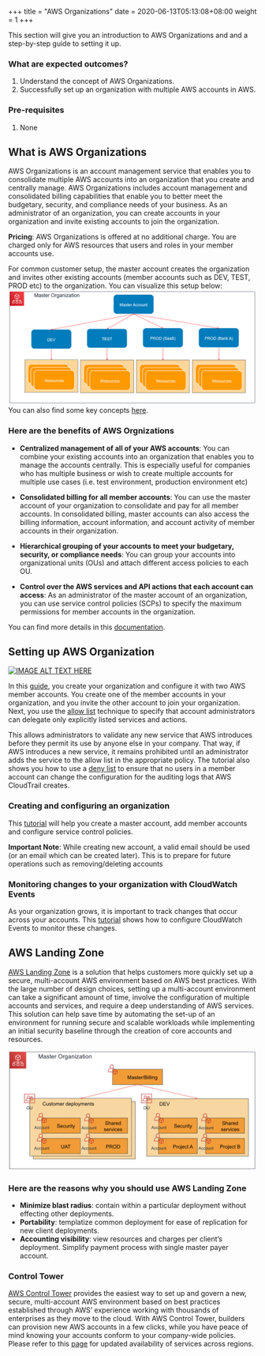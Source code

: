 +++
title = "AWS Organizations"
date =  2020-06-13T05:13:08+08:00
weight = 1
+++

This section will give you an introduction to AWS Organizations and and a step-by-step guide to setting it up.

### What are expected outcomes?

1. Understand the concept of AWS Organizations.
2. Successfully set up an organization with multiple AWS accounts in AWS.

### Pre-requisites

1. None

## What is AWS Organizations

AWS Organizations is an account management service that enables you to consolidate multiple AWS accounts into an organization that you create and centrally manage. AWS Organizations includes account management and consolidated billing capabilities that enable you to better meet the budgetary, security, and compliance needs of your business. As an administrator of an organization, you can create accounts in your organization and invite existing accounts to join the organization.

**Pricing**: AWS Organizations is offered at no additional charge. You are charged only for AWS resources that users and roles in your member accounts use.

For common customer setup, the master account creates the organization and invites other existing accounts (member accounts such as DEV, TEST, PROD etc) to the organization. You can visualize this setup below:
![Basic organization setup](../img/AWSOrganization_basicSetup.png)
You can also find some key concepts [here](https://docs.aws.amazon.com/organizations/latest/userguide/orgs_getting-started_concepts.html).

### Here are the benefits of AWS Orgnizations

* **Centralized management of all of your AWS accounts**: You can combine your existing accounts into an organization that enables you to manage the accounts centrally. This is especially useful for companies who has multiple business or wish to create multiple accounts for multiple use cases (i.e. test environment, production environment etc)

* **Consolidated billing for all member accounts**: You can use the master account of your organization to consolidate and pay for all member accounts. In consolidated billing, master accounts can also access the billing information, account information, and account activity of member accounts in their organization.

* **Hierarchical grouping of your accounts to meet your budgetary, security, or compliance needs**: You can group your accounts into organizational units (OUs) and attach different access policies to each OU.

* **Control over the AWS services and API actions that each account can access**: As an administrator of the master account of an organization, you can use service control policies (SCPs) to specify the maximum permissions for member accounts in the organization.

You can find more details in this [documentation](https://docs.aws.amazon.com/organizations/latest/userguide/orgs_introduction.html).

## Setting up AWS Organization

[![IMAGE ALT TEXT HERE](http://img.youtube.com/vi/mScBPL8VV48/0.jpg)](http://www.youtube.com/watch?v=mScBPL8VV48)

In this [guide](https://aws.amazon.com/premiumsupport/knowledge-center/get-started-organizations/), you create your organization and configure it with two AWS member accounts. You create one of the member accounts in your organization, and you invite the other account to join your organization. Next, you use the [allow list](https://docs.aws.amazon.com/organizations/latest/userguide/orgs_getting-started_concepts.html#allowlist) technique to specify that account administrators can delegate only explicitly listed services and actions. 

This allows administrators to validate any new service that AWS introduces before they permit its use by anyone else in your company. That way, if AWS introduces a new service, it remains prohibited until an administrator adds the service to the allow list in the appropriate policy. The tutorial also shows you how to use a [deny list](https://docs.aws.amazon.com/organizations/latest/userguide/orgs_getting-started_concepts.html#denylist) to ensure that no users in a member account can change the configuration for the auditing logs that AWS CloudTrail creates.

### Creating and configuring an organization

This [tutorial](https://docs.aws.amazon.com/organizations/latest/userguide/orgs_tutorials_basic.html) will help you create a master account, add member accounts and configure service control policies.

**Important Note**:
While creating new account, a valid email should be used (or an email which can be created later). This is to prepare for future operations such as removing/deleting accounts

### Monitoring changes to your organization with CloudWatch Events

As your organization grows, it is important to track changes that occur across your accounts. This [tutorial](https://docs.aws.amazon.com/organizations/latest/userguide/orgs_tutorials_cwe.html) shows how to configure CloudWatch Events to monitor these changes.

## AWS Landing Zone

[AWS Landing Zone](https://aws.amazon.com/answers/aws-landing-zone/) is a solution that helps customers more quickly set up a secure, multi-account AWS environment based on AWS best practices. With the large number of design choices, setting up a multi-account environment can take a significant amount of time, involve the configuration of multiple accounts and services, and require a deep understanding of AWS services. This solution can help save time by automating the set-up of an environment for running secure and scalable workloads while implementing an initial security baseline through the creation of core accounts and resources.

![Image: AWS Organizations accounts](../img/AWSOrganization_accounts.png)

### Here are the reasons why you should use AWS Landing Zone

* **Minimize blast radius**: contain within a particular deployment without effecting other deployments.
* **Portability**: templatize common deployment for ease of replication for new client deployments.
* **Accounting visibility**: view resources and charges per client’s deployment. Simplify payment process with single master payer account.

### Control Tower

[AWS Control Tower](https://aws.amazon.com/controltower/) provides the easiest way to set up and govern a new, secure, multi-account AWS environment based on best practices established through AWS’ experience working with thousands of enterprises as they move to the cloud. With AWS Control Tower, builders can provision new AWS accounts in a few clicks, while you have peace of mind knowing your accounts conform to your company-wide policies. Please refer to this [page](https://aws.amazon.com/about-aws/global-infrastructure/regional-product-services/) for updated availability of services across regions.

